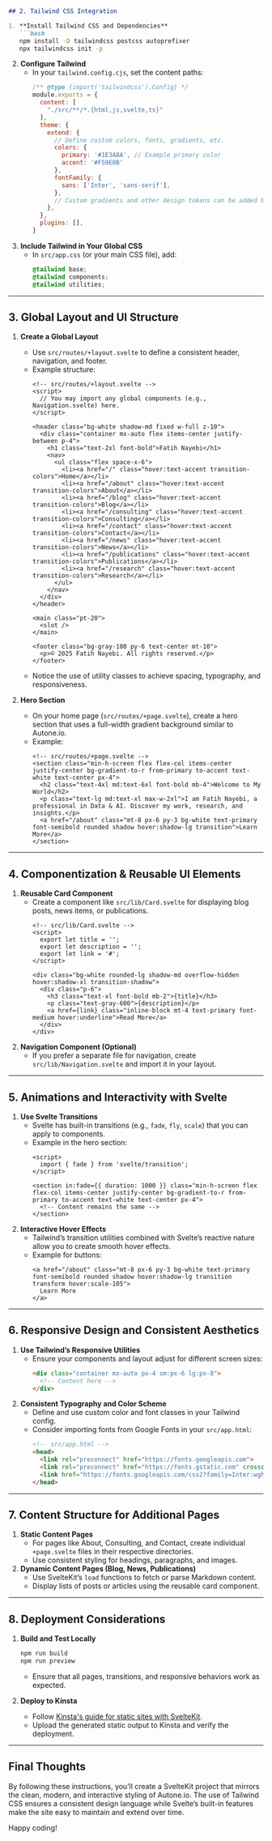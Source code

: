 ```markdown


## 2. Tailwind CSS Integration

1. **Install Tailwind CSS and Dependencies**
   ```bash
   npm install -D tailwindcss postcss autoprefixer
   npx tailwindcss init -p
   ```
2. **Configure Tailwind**
   - In your `tailwind.config.cjs`, set the content paths:
     ```js
     /** @type {import('tailwindcss').Config} */
     module.exports = {
       content: [
         "./src/**/*.{html,js,svelte,ts}"
       ],
       theme: {
         extend: {
           // Define custom colors, fonts, gradients, etc.
           colors: {
             primary: '#1E3A8A', // Example primary color
             accent: '#F59E0B'
           },
           fontFamily: {
             sans: ['Inter', 'sans-serif'],
           },
           // Custom gradients and other design tokens can be added here
         },
       },
       plugins: [],
     }
     ```
3. **Include Tailwind in Your Global CSS**
   - In `src/app.css` (or your main CSS file), add:
     ```css
     @tailwind base;
     @tailwind components;
     @tailwind utilities;
     ```

---

## 3. Global Layout and UI Structure

1. **Create a Global Layout**
   - Use `src/routes/+layout.svelte` to define a consistent header, navigation, and footer.
   - Example structure:
     ```svelte
     <!-- src/routes/+layout.svelte -->
     <script>
       // You may import any global components (e.g., Navigation.svelte) here.
     </script>

     <header class="bg-white shadow-md fixed w-full z-10">
       <div class="container mx-auto flex items-center justify-between p-4">
         <h1 class="text-2xl font-bold">Fatih Nayebi</h1>
         <nav>
           <ul class="flex space-x-6">
             <li><a href="/" class="hover:text-accent transition-colors">Home</a></li>
             <li><a href="/about" class="hover:text-accent transition-colors">About</a></li>
             <li><a href="/blog" class="hover:text-accent transition-colors">Blog</a></li>
             <li><a href="/consulting" class="hover:text-accent transition-colors">Consulting</a></li>
             <li><a href="/contact" class="hover:text-accent transition-colors">Contact</a></li>
             <li><a href="/news" class="hover:text-accent transition-colors">News</a></li>
             <li><a href="/publications" class="hover:text-accent transition-colors">Publications</a></li>
             <li><a href="/research" class="hover:text-accent transition-colors">Research</a></li>
           </ul>
         </nav>
       </div>
     </header>

     <main class="pt-20">
       <slot />
     </main>

     <footer class="bg-gray-100 py-6 text-center mt-10">
       <p>© 2025 Fatih Nayebi. All rights reserved.</p>
     </footer>
     ```
   - Notice the use of utility classes to achieve spacing, typography, and responsiveness.

2. **Hero Section**
   - On your home page (`src/routes/+page.svelte`), create a hero section that uses a full-width gradient background similar to Autone.io.
   - Example:
     ```svelte
     <!-- src/routes/+page.svelte -->
     <section class="min-h-screen flex flex-col items-center justify-center bg-gradient-to-r from-primary to-accent text-white text-center px-4">
       <h2 class="text-4xl md:text-6xl font-bold mb-4">Welcome to My World</h2>
       <p class="text-lg md:text-xl max-w-2xl">I am Fatih Nayebi, a professional in Data & AI. Discover my work, research, and insights.</p>
       <a href="/about" class="mt-8 px-6 py-3 bg-white text-primary font-semibold rounded shadow hover:shadow-lg transition">Learn More</a>
     </section>
     ```

---

## 4. Componentization & Reusable UI Elements

1. **Reusable Card Component**
   - Create a component like `src/lib/Card.svelte` for displaying blog posts, news items, or publications.
     ```svelte
     <!-- src/lib/Card.svelte -->
     <script>
       export let title = '';
       export let description = '';
       export let link = '#';
     </script>

     <div class="bg-white rounded-lg shadow-md overflow-hidden hover:shadow-xl transition-shadow">
       <div class="p-6">
         <h3 class="text-xl font-bold mb-2">{title}</h3>
         <p class="text-gray-600">{description}</p>
         <a href={link} class="inline-block mt-4 text-primary font-medium hover:underline">Read More</a>
       </div>
     </div>
     ```
2. **Navigation Component (Optional)**
   - If you prefer a separate file for navigation, create `src/lib/Navigation.svelte` and import it in your layout.

---

## 5. Animations and Interactivity with Svelte

1. **Use Svelte Transitions**
   - Svelte has built-in transitions (e.g., `fade`, `fly`, `scale`) that you can apply to components.
   - Example in the hero section:
     ```svelte
     <script>
       import { fade } from 'svelte/transition';
     </script>

     <section in:fade={{ duration: 1000 }} class="min-h-screen flex flex-col items-center justify-center bg-gradient-to-r from-primary to-accent text-white text-center px-4">
       <!-- Content remains the same -->
     </section>
     ```
2. **Interactive Hover Effects**
   - Tailwind’s transition utilities combined with Svelte’s reactive nature allow you to create smooth hover effects.
   - Example for buttons:
     ```svelte
     <a href="/about" class="mt-8 px-6 py-3 bg-white text-primary font-semibold rounded shadow hover:shadow-lg transition transform hover:scale-105">
       Learn More
     </a>
     ```

---

## 6. Responsive Design and Consistent Aesthetics

1. **Use Tailwind’s Responsive Utilities**
   - Ensure your components and layout adjust for different screen sizes:
     ```html
     <div class="container mx-auto px-4 sm:px-6 lg:px-8">
       <!-- Content here -->
     </div>
     ```
2. **Consistent Typography and Color Scheme**
   - Define and use custom color and font classes in your Tailwind config.
   - Consider importing fonts from Google Fonts in your `src/app.html`:
     ```html
     <!-- src/app.html -->
     <head>
       <link rel="preconnect" href="https://fonts.googleapis.com">
       <link rel="preconnect" href="https://fonts.gstatic.com" crossorigin>
       <link href="https://fonts.googleapis.com/css2?family=Inter:wght@400;600;700&display=swap" rel="stylesheet">
     </head>
     ```

---

## 7. Content Structure for Additional Pages

1. **Static Content Pages**
   - For pages like About, Consulting, and Contact, create individual `+page.svelte` files in their respective directories.
   - Use consistent styling for headings, paragraphs, and images.
2. **Dynamic Content Pages (Blog, News, Publications)**
   - Use SvelteKit’s `load` functions to fetch or parse Markdown content.
   - Display lists of posts or articles using the reusable card component.

---

## 8. Deployment Considerations

1. **Build and Test Locally**
   ```bash
   npm run build
   npm run preview
   ```
   - Ensure that all pages, transitions, and responsive behaviors work as expected.

2. **Deploy to Kinsta**
   - Follow [Kinsta's guide for static sites with SvelteKit](https://kinsta.com/docs/static-site-hosting/static-site-quick-start/sveltekit-static-site-example/).
   - Upload the generated static output to Kinsta and verify the deployment.

---

## Final Thoughts

By following these instructions, you’ll create a SvelteKit project that mirrors the clean, modern, and interactive styling of Autone.io. The use of Tailwind CSS ensures a consistent design language while Svelte’s built-in features make the site easy to maintain and extend over time.

Happy coding!
```
